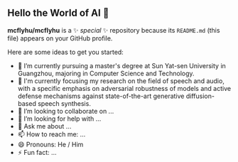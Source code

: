 ## Hello the World of AI 👋


**mcflyhu/mcflyhu** is a ✨ _special_ ✨ repository because its `README.md` (this file) appears on your GitHub profile.

Here are some ideas to get you started:

- 🔭 I’m currently pursuing a master's degree at Sun Yat-sen University in Guangzhou, majoring in Computer Science and Technology. 
- 🌱 I'm currently focusing my research on the field of speech and audio, with a specific emphasis on adversarial robustness of models and active defense mechanisms against state-of-the-art generative diffusion-based speech synthesis.
- 👯 I’m looking to collaborate on ...
- 🤔 I’m looking for help with ...
- 💬 Ask me about ...
- 📫 How to reach me: ...
- 😄 Pronouns: He / Him
- ⚡ Fun fact: ...

